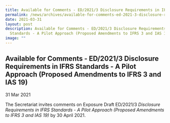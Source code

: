 ```yaml
---
title: Available for Comments - ED/2021/3 Disclosure Requirements in IFRS Standards - A Pilot Approach (Proposed Amendments to IFRS 3 and IAS 19)
permalink: /news/archives/available-for-comments-ed-2021-3-disclosure-requirements-in-ifrs-standards-a-pilot-ap/
date: 2021-03-31
layout: post
description: Available for Comments - ED/2021/3 Disclosure Requirements in IFRS
  Standards - A Pilot Approach (Proposed Amendments to IFRS 3 and IAS 19)
image: ""
---
```

Available for Comments - ED/2021/3 Disclosure Requirements in IFRS Standards - A Pilot Approach (Proposed Amendments to IFRS 3 and IAS 19)
------------------------------------------------------------------------------------------------------------------------------------------

31 Mar 2021

The Secretariat invites comments on Exposure Draft ED/2021/3 _Disclosure Requirements in IFRS Standards - A Pilot Approach (Proposed Amendments to IFRS 3 and IAS 19)_ by 30 April 2021.